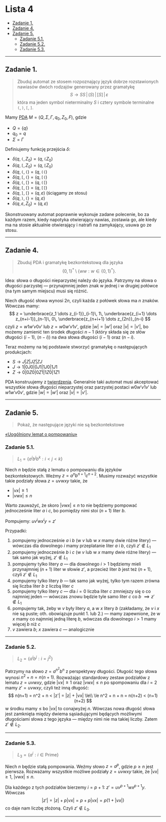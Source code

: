 # Lista 4

- [Zadanie 1.](#zadanie-1)
- [Zadanie 4.](#zadanie-4)
- [Zadanie 5.](#zadanie-5)
    - [Zadanie 5.1.](#zadanie-51)
    - [Zadanie 5.2.](#zadanie-52)
    - [Zadanie 5.3.](#zadanie-53)

---

## Zadanie 1.

> Zbuduj automat ze stosem rozpoznający język dobrze rozstawionych nawiasów dwóch rodzajów generowany przez gramatykę
> $$
> S \to SS \,|\, (S) \,|\, [S] \,|\, \varepsilon
> $$
> która ma jeden symbol nieterminalny $S$ i cztery symbole terminalne $\texttt{(},\texttt{)}, \texttt{[}, \texttt{]}$.

Mamy [PDA](../../wyk/2020-11-05/automat-ze-stosem.md#1-def-pda) $M = (Q, \Sigma, \Gamma, q_0, Z_0, F)$, gdzie
- $Q = \{q\}$
- $q_0 = q$
- $\Sigma = \Gamma$

Definiujemy funkcję przejścia $\delta$:
- $\delta(q, \texttt{(}, Z_0) = (q, \texttt{(}Z_0)$
- $\delta(q, \texttt{[}, Z_0) = (q, \texttt{[}Z_0)$
- $\delta(q, \texttt{(}, \texttt{(}) = (q, \texttt{((})$
- $\delta(q, \texttt{[}, \texttt{(}) = (q, \texttt{[(})$
- $\delta(q, \texttt{(}, \texttt{[}) = (q, \texttt{([})$
- $\delta(q, \texttt{[}, \texttt{[}) = (q, \texttt{[[})$
- $\delta(q, \texttt{]}, \texttt{[}) = (q, \varepsilon)$ (ściągamy ze stosu)
- $\delta(q, \texttt{)}, \texttt{(}) = (q, \varepsilon)$
- $\delta(q, \varepsilon, Z_0) = (q, \varepsilon)$

Skonstruowany automat poprawnie wykonuje zadane polecenie, bo za każdym razem, kiedy napotyka otwierający nawias, zostawia go, ale kiedy ma na stosie aktualnie otwierający i natrafi na zamykający, usuwa go ze stosu.

---

## Zadanie 4.

> Zbuduj PDA i gramatykę bezkontekstową dla języka
> $$
> \{0,1\}^* \setminus \left\{ ww : w \in \{0,1\}^* \right\}.
> $$

Idea: słowa o długości nieparzystej należy do języka. Patrzymy na słowa o długości parzystej — przynajmniej jeden znak w jednej i w drugiej połówce (na tym samym miejscu) musi się różnić.

Niech długość słowa wynosi $2n$, czyli każda z połówek słowa ma $n$ znaków. Wówczas mamy:
$$
z = \underbrace{z_1 \dots z_{i-1}}_{i-1}\, 1\, \underbrace{z_{i+1} \dots z_{n+i-1}}_{n-1}\, 0\, \underbrace{z_{n+i+1} \dots z_{2n}}_{n-i}
$$
czyli $z = w 1 w' v 0 v'$ lub $z = w 0 w' v 1 v'$, gdzie $|w| = |w'|$ oraz $|v| = |v'|$, bo możemy zamienić ten środek długości $n-1$ (który składa się ze słów długości $(i-1)$, $(n-i)$) na dwa słowa długości $(i-1)$ oraz $(n-i)$.

Teraz możemy na tej podstawie stworzyć gramatykę o następujących produkcjach:
- $S \to J | Z | JZ | ZJ$
- $J \to 1 | 0J0 | 0J1 | 1J0 | 1J1$
- $Z \to 0 | 0Z0 | 0Z1 | 1Z0 | 1Z1$

PDA konstruujemy z [twierdzenia](../../wyk/2020-11-05/automat-ze-stosem.md#5-twierdzenie-język-bezkontekstowy-implies-pda). Generalnie taki automat musi akceptować wszystkie słowa długości nieparzystej oraz parzystej postaci $w0w' v1v'$ lub $w1w' v0v'$, gdzie $|w| = |w'|$ oraz $|v| = |v'|$.

---

## Zadanie 5.

> Pokaż, że następujące języki nie są bezkontekstowe

[«Uogólniony lemat o pompowaniu»](#1-lemat-o-pompowaniu-dla-języków-bezkontekstowych)

### Zadanie 5.1.
> $L_1 = \{a^i b^j b^k: i < j < k\}$

Niech $n$ będzie stałą z lematu o pompowaniu dla języków bezkontekstowych. Weźmy $z = a^n b^{n+1} c^{n+2}$. Musimy rozważyć wszystkie takie podziały słowa $z = uvwxy$ takie, że
- $|vx| \ge 1$
- $|vwx| \le n$

Warto zauważyć, że skoro $|vwx| \le n$ to nie będziemy pompować jednocześnie liter $a$ i $c$, bo pomiędzy nimi stoi $(n+1)$ liter $b$.

Pompujemy: $u v^i w x^i y = z'$

Przypadki:
1. pompujemy jednocześnie $a$ i $b$ (w $v$ lub w $x$ mamy dwie różne litery) — wówczas dla dowolnego $i$ mamy przeplatanie liter $a$ i $b$, czyli $z' \notin L_1$
2. pompujemy jednocześnie $b$ i $c$ (w $v$ lub w $x$ mamy dwie różne litery) — tak samo jak wyżej, $z' \notin L_1$
3. pompujemy tylko litery $a$ — dla dowolnego $i > 1$ będziemy mieli przynajmniej $(n+1)$ liter w słowie $z'$, a przecież liter $b$ jest też $(n+1)$, czyli $z' \notin L_1$
4. pompujemy tylko litery $b$ — tak samo jak wyżej, tylko tym razem zrówna się liczba liter $b$ z liczbą liter $c$
5. pompujemy tylko litery $c$ — dla $i = 0$ liczba liter $c$ zmniejszy się o co najmniej jeden — wówczas znowu będzie tyle samo liter $c$ co $b$ $\implies z' \notin L_1$
6. pompujemy tak, żeby w $v$ były litery $a$, a w $x$ litery $b$ (zakładamy, że $v$ i $x$ nie są puste; oth. obowiązuje punkt 1. lub 2.) — mamy zapewnione, że w $x$ mamy co najmniej jedną literę $b$, wówczas dla dowolnego $i > 1$ mamy więcej $b$ niż $c$
7. $v$ zawiera $b$; $x$ zawiera $c$ — analogicznie

---

### Zadanie 5.2.
> $L_2 = \{a^i b^j : i = j^2\}$

Patrzymy na słowo $z = a^{n^2} b^n$ z perspektywy długości. Długość tego słowa wynosi $n^2 + n = n(n+1)$. Rozważając standardowy zestaw podziałów z lematu $z = uvwxy$, gdzie $|vx| \ge 1$ oraz $|vwx| \le n$ po spompowaniu dla $i = 2$ mamy $z' = uvwxy$, czyli też inną długość:
$$
n(n+1) = n^2 + n < |z'| = |z| + |vx| \le\\
\le n^2 + n + n = n(n+2) < (n+1)(n+2)
$$
w środku mamy $\le$ bo $|vx|$ to conajwyżej $n$. Wówczas nowa długość słowa jest zamknięta między dwiema sąsiadującymi będących możliwymi długościami słowa z tego języka — między nimi nie ma takiej liczby. Zatem $z' \notin L_2$.

---

### Zadanie 5.3.
> $L_3 = \{a^i: i \in \mathrm{Prime}\}$

Niech $n$ będzie stałą pompowania. Weźmy słowo $z = a^p$, gdzie $p \ge n$ jest pierwsza. Rozważamy wszystkie możliwe podziały $z = uvwxy$ takie, że $|vx| \ge 1$, $|vwx| \le n$.

Dla każdego z tych podziałów bierzemy $i = p+1$: $z' = uv^{p+1} wx^{p+1} y$.\
Wówczas
$$
|z'| = |z| + p|vx| = p + p|vx| = p(1 + |vx|)
$$
co daje nam liczbę złożoną. Czyli $z' \notin L_3$.

---
